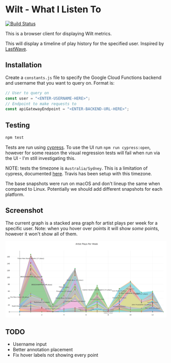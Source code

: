 # Wilt - What I Listen To

[![Build Status](https://travis-ci.org/oliveroneill/wilt-browser.svg?branch=master)](https://travis-ci.org/oliveroneill/wilt-browser)

This is a browser client for displaying Wilt metrics.

This will display a timeline of play history for the specified user.
Inspired by [LastWave](https://github.com/taurheim/LastWave).

## Installation
Create a `constants.js` file to specify the Google Cloud Functions backend and
username that you want to query on.
Format is:
```javascript
// User to query on
const user = "<ENTER-USERNAME-HERE>";
// Endpoint to make requests to
const apiGatewayEndpoint = "<ENTER-BACKEND-URL-HERE>";
```

## Testing
```bash
npm test
```
Tests are run using [cypress](https://www.cypress.io/).
To use the UI run `npm run cypress:open`, however for some reason the
visual regression tests will fail when run via the UI - I'm still investigating
this.

NOTE: tests the timezone is `Australia/Sydney`. This is a limitation of
cypress, documented [here](https://github.com/cypress-io/cypress/issues/1043).
Travis has been setup with this timezone.

The base snapshots were run on macOS and don't lineup the same when compared to
Linux. Potentially we should add different snapshots for each platform.

## Screenshot
The current graph is a stacked area graph for artist plays per week for a
specific user. Note: when you hover over points it will show *some*
points, however it won't show all of them.

![My play history](screenshot.png)

## TODO
- Username input
- Better annotation placement
- Fix hover labels not showing every point
